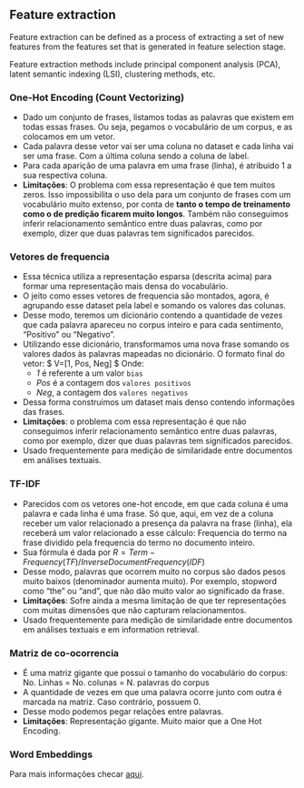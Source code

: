 ## Feature extraction

Feature extraction can be defined as a process of extracting a set of new features 
from the features set that is generated in feature selection stage. 

Feature extraction methods include principal component analysis (PCA), latent 
semantic indexing (LSI), clustering methods, etc.

### One-Hot Encoding (Count Vectorizing)

- Dado um conjunto de frases, listamos todas as palavras que existem em todas essas 
frases. Ou seja, pegamos o vocabulário de um corpus, e as colocamos em um vetor.
- Cada palavra desse vetor vai ser uma coluna no dataset e cada linha vai ser uma frase. Com a última coluna sendo a coluna de label.
- Para cada aparição de uma palavra em uma frase (linha), é atribuido 1 a sua respectiva coluna.
- **Limitações**: O problema com essa representação é que tem muitos zeros. Isso impossibilita o uso dela para um conjunto de frases com um vocabulário muito extenso, por conta de **tanto o tempo de treinamento como o de predição ficarem muito longos**. Também não conseguimos inferir relacionamento semântico entre duas palavras, como por exemplo, dizer que duas palavras tem significados parecidos.

### Vetores de frequencia

- Essa técnica utiliza a representação esparsa (descrita acima) para formar uma representação mais densa do vocabulário.
- O jeito como esses vetores de frequencia são montados, agora, é agrupando esse dataset pela label e somando os valores das colunas.
- Desse modo, teremos um dicionário contendo a quantidade de vezes que cada palavra apareceu no corpus inteiro e para cada sentimento, “Positivo” ou “Negativo”.
- Utilizando esse dicionário, transformamos uma nova frase somando os valores dados às palavras mapeadas no dicionário. O formato final do vetor: $ V=[1, Pos, Neg] $ Onde:
    - *1* é referente a um valor `bias`
    - *Pos* é a contagem dos `valores positivos`
    - *Neg*, a contagem dos `valores negativos`
- Dessa forma construimos um dataset mais denso contendo informações das frases.
- **Limitações**: o problema com essa representação é que não conseguimos inferir relacionamento semântico entre duas palavras, como por exemplo, dizer que duas palavras tem significados parecidos.
- Usado frequentemente para medição de similaridade entre documentos em análises textuais.

### TF-IDF

- Parecidos com os vetores one-hot encode, em que cada coluna é uma palavra e cada linha é uma frase. Só que, aqui, em vez de a coluna receber um valor relacionado a presença da palavra na frase (linha), ela receberá um valor relacionado a esse cálculo: Frequencia do termo na frase dividido pela frequencia do termo no documento inteiro.
- Sua fórmula é dada por *R* = *Term* − *Frequency*(*TF*)/*InverseDocumentFrequency*(*IDF*)
- Desse modo, palavras que ocorrem muito no corpus são dados pesos muito baixos (denominador aumenta muito). Por exemplo, stopword como “the” ou “and”, que não dão muito valor ao significado da frase.
- **Limitações**: Sofre ainda a mesma limitação de que ter representações com muitas dimensões que não capturam relacionamentos.
- Usado frequentemente para medição de similaridade entre documentos em análises textuais e em information retrieval.

### Matriz de co-ocorrencia

- É uma matriz gigante que possui o tamanho do vocabulário do corpus: No. Linhas = No. colunas = N. palavras do corpus
- A quantidade de vezes em que uma palavra ocorre junto com outra é marcada na matriz. Caso contrário, possuem 0.
- Desse modo podemos pegar relações entre palavras.
- **Limitações**: Representação gigante. Muito maior que a One Hot Encoding.

### Word Embeddings

Para mais informações checar [aqui](word-embeddings.md).
